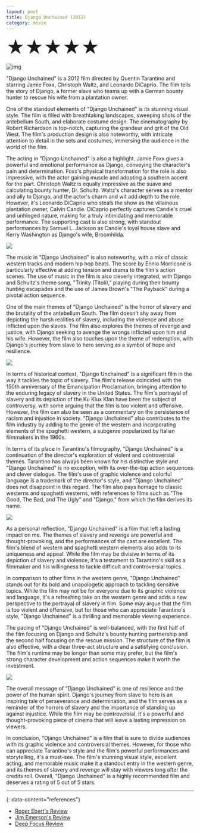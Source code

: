 ```yaml
---
layout: post
title: Django Unchained (2012)
category: movie
---
```

<font size=7>★★★★★</font>

![img](https://raw.githubusercontent.com/abadari3/abadari3.github.io/master/_images/sevensamurai1.jpeg)

"Django Unchained" is a 2012 film directed by Quentin Tarantino and starring Jamie Foxx, Christoph Waltz, and Leonardo DiCaprio. The film tells the story of Django, a former slave who teams up with a German bounty hunter to rescue his wife from a plantation owner.

One of the standout elements of "Django Unchained" is its stunning visual style. The film is filled with breathtaking landscapes, sweeping shots of the antebellum South, and elaborate costume design. The cinematography by Robert Richardson is top-notch, capturing the grandeur and grit of the Old West. The film's production design is also noteworthy, with intricate attention to detail in the sets and costumes, immersing the audience in the world of the film.

The acting in "Django Unchained" is also a highlight. Jamie Foxx gives a powerful and emotional performance as Django, conveying the character's pain and determination. Foxx's physical transformation for the role is also impressive, with the actor gaining muscle and adopting a southern accent for the part. Christoph Waltz is equally impressive as the suave and calculating bounty hunter, Dr. Schultz. Waltz's character serves as a mentor and ally to Django, and the actor's charm and wit add depth to the role. However, it's Leonardo DiCaprio who steals the show as the villainous plantation owner, Calvin Candie. DiCaprio perfectly captures Candie's cruel and unhinged nature, making for a truly intimidating and memorable performance. The supporting cast is also strong, with standout performances by Samuel L. Jackson as Candie's loyal house slave and Kerry Washington as Django's wife, Broomhilda.

<img src="https://raw.githubusercontent.com/abadari3/abadari3.github.io/master/_images/sevensamurai3.png" class="rightfloat" > 

The music in "Django Unchained" is also noteworthy, with a mix of classic western tracks and modern hip hop beats. The score by Ennio Morricone is particularly effective at adding tension and drama to the film's action scenes. The use of music in the film is also cleverly integrated, with Django and Schultz's theme song, "Trinity (Titoli)," playing during their bounty hunting escapades and the use of James Brown's "The Payback" during a pivotal action sequence.

One of the main themes of "Django Unchained" is the horror of slavery and the brutality of the antebellum South. The film doesn't shy away from depicting the harsh realities of slavery, including the violence and abuse inflicted upon the slaves. The film also explores the themes of revenge and justice, with Django seeking to avenge the wrongs inflicted upon him and his wife. However, the film also touches upon the theme of redemption, with Django's journey from slave to hero serving as a symbol of hope and resilience.


<img src="https://raw.githubusercontent.com/abadari3/abadari3.github.io/master/_images/sevensamurai4.png" class="leftfloat"> 

In terms of historical context, "Django Unchained" is a significant film in the way it tackles the topic of slavery. The film's release coincided with the 150th anniversary of the Emancipation Proclamation, bringing attention to the enduring legacy of slavery in the United States. The film's portrayal of slavery and its depiction of the Ku Klux Klan have been the subject of controversy, with some arguing that the film is too violent and offensive. However, the film can also be seen as a commentary on the persistence of racism and injustice in society. "Django Unchained" also contributes to the film industry by adding to the genre of the western and incorporating elements of the spaghetti western, a subgenre popularized by Italian filmmakers in the 1960s.

In terms of its place in Tarantino's filmography, "Django Unchained" is a continuation of the director's exploration of violent and controversial themes. Tarantino has always been known for his distinctive style and "Django Unchained" is no exception, with its over-the-top action sequences and clever dialogue. The film's use of graphic violence and colorful language is a trademark of the director's style, and "Django Unchained" does not disappoint in this regard. The film also pays homage to classic westerns and spaghetti westerns, with references to films such as "The Good, The Bad, and The Ugly" and "Django," from which the film derives its name.

<img src="https://raw.githubusercontent.com/abadari3/abadari3.github.io/master/_images/sevensamurai6.png" class="rightfloat" > 

As a personal reflection, "Django Unchained" is a film that left a lasting impact on me. The themes of slavery and revenge are powerful and thought-provoking, and the performances of the cast are excellent. The film's blend of western and spaghetti western elements also adds to its uniqueness and appeal. While the film may be divisive in terms of its depiction of slavery and violence, it's a testament to Tarantino's skill as a filmmaker and his willingness to tackle difficult and controversial topics.

In comparison to other films in the western genre, "Django Unchained" stands out for its bold and unapologetic approach to tackling sensitive topics. While the film may not be for everyone due to its graphic violence and language, it's a refreshing take on the western genre and adds a new perspective to the portrayal of slavery in film. Some may argue that the film is too violent and offensive, but for those who can appreciate Tarantino's style, "Django Unchained" is a thrilling and memorable viewing experience.


The pacing of "Django Unchained" is well-balanced, with the first half of the film focusing on Django and Schultz's bounty hunting partnership and the second half focusing on the rescue mission. The structure of the film is also effective, with a clear three-act structure and a satisfying conclusion. The film's runtime may be longer than some may prefer, but the film's strong character development and action sequences make it worth the investment.

<img src="https://raw.githubusercontent.com/abadari3/abadari3.github.io/master/_images/sevensamurai5.png" class="leftfloat"> 

The overall message of "Django Unchained" is one of resilience and the power of the human spirit. Django's journey from slave to hero is an inspiring tale of perseverance and determination, and the film serves as a reminder of the horrors of slavery and the importance of standing up against injustice. While the film may be controversial, it's a powerful and thought-provoking piece of cinema that will leave a lasting impression on viewers.

In conclusion, "Django Unchained" is a film that is sure to divide audiences with its graphic violence and controversial themes. However, for those who can appreciate Tarantino's style and the film's powerful performances and storytelling, it's a must-see. The film's stunning visual style, excellent acting, and memorable music make it a standout entry in the western genre, and its themes of slavery and revenge will stay with viewers long after the credits roll. Overall, "Django Unchained" is a highly recommended film and deserves a rating of 5 out of 5 stars.

---
{: data-content="references"}
- [Roger Ebert's Review](https://www.rogerebert.com/roger-ebert/faster-quentin-thrill-thrill)
- [Jim Emerson's Review](https://www.rogerebert.com/scanners/django-unchain-my-heart-and-set-me-free)
- [Deep Focus Review](https://deepfocusreview.com/reviews/django-unchained/)
